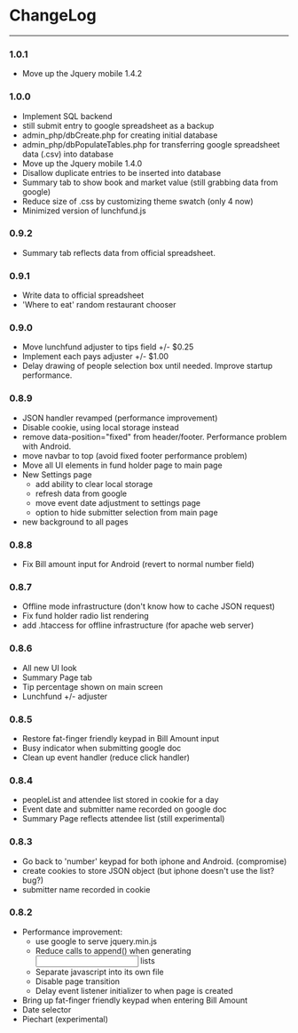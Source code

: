 # ChangeLog

---
### 1.0.1
* Move up the Jquery mobile 1.4.2

### 1.0.0
* Implement SQL backend
* still submit entry to google spreadsheet as a backup
* admin_php/dbCreate.php for creating initial database
* admin_php/dbPopulateTables.php for transferring google spreadsheet data (.csv) into database
* Move up the Jquery mobile 1.4.0
* Disallow duplicate entries to be inserted into database
* Summary tab to show book and market value (still grabbing data from google)
* Reduce size of .css by customizing theme swatch (only 4 now)
* Minimized version of lunchfund.js

### 0.9.2
* Summary tab reflects data from official spreadsheet.

### 0.9.1
* Write data to official spreadsheet
* 'Where to eat' random restaurant chooser

### 0.9.0
* Move lunchfund adjuster to tips field +/- $0.25
* Implement each pays adjuster +/- $1.00
* Delay drawing of people selection box until needed. Improve startup performance.

### 0.8.9
* JSON handler revamped (performance improvement)
* Disable cookie, using local storage instead
* remove data-position="fixed" from header/footer. Performance problem with Android.
* move navbar to top (avoid fixed footer performance problem)
* Move all UI elements in fund holder page to main page
* New Settings page
    * add ability to clear local storage
    * refresh data from google
    * move event date adjustment to settings page
    * option to hide submitter selection from main page
* new background to all pages

### 0.8.8
* Fix Bill amount input for Android (revert to normal number field)

### 0.8.7
* Offline mode infrastructure (don't know how to cache JSON request)
* Fix fund holder radio list rendering
* add .htaccess for offline infrastructure (for apache web server)

### 0.8.6
* All new UI look
* Summary Page tab
* Tip percentage shown on main screen
* Lunchfund +/- adjuster

### 0.8.5
* Restore fat-finger friendly keypad in Bill Amount input
* Busy indicator when submitting google doc
* Clean up event handler (reduce click handler)

### 0.8.4
* peopleList and attendee list stored in cookie for a day
* Event date and submitter name recorded on google doc
* Summary Page reflects attendee list (still experimental)

### 0.8.3
* Go back to 'number' keypad for both iphone and Android. (compromise)
* create cookies to store JSON object (but iphone doesn't use the list? bug?)
* submitter name recorded in cookie

### 0.8.2
* Performance improvement:
    * use google to serve jquery.min.js
    * Reduce calls to append() when generating <input> lists
    * Separate javascript into its own file
    * Disable page transition
    * Delay event listener initializer to when page is created
* Bring up fat-finger friendly keypad when entering Bill Amount
* Date selector
* Piechart (experimental)
